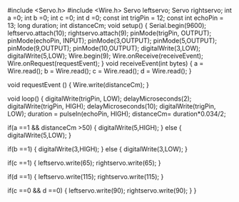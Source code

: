 #include <Servo.h>
#include <Wire.h>
Servo leftservo;
Servo rightservo;
int a =0;
int b =0;
int c =0;
int d =0;
const int trigPin = 12;
const int echoPin = 13;
long duration;
int distanceCm;
void setup()
{
  Serial.begin(9600);
  leftservo.attach(10);
  rightservo.attach(9);
  pinMode(trigPin, OUTPUT);
  pinMode(echoPin, INPUT);
  pinMode(3,OUTPUT);
  pinMode(5,OUTPUT);
  pinMode(9,OUTPUT);
  pinMode(10,OUTPUT);
  digitalWrite(3,LOW);
  digitalWrite(5,LOW);
  Wire.begin(9);
  Wire.onReceive(receiveEvent);
  Wire.onRequest(requestEvent);
}
void receiveEvent(int bytes)
{
  a = Wire.read();
  b = Wire.read();
  c = Wire.read();
  d = Wire.read();
}

void requestEvent ()
{
  Wire.write(distanceCm);
}

void loop()
{
  digitalWrite(trigPin, LOW);
  delayMicroseconds(2);
  digitalWrite(trigPin, HIGH);
  delayMicroseconds(10);
  digitalWrite(trigPin, LOW);
  duration = pulseIn(echoPin, HIGH);
  distanceCm= duration*0.034/2;
  
  if(a ==1 && distanceCm >50)
  {
    digitalWrite(5,HIGH);
  }
  else
  {
    digitalWrite(5,LOW);
  }
  
  if(b ==1)
  {
    digitalWrite(3,HIGH);
  }
  else
  {
    digitalWrite(3,LOW);
  }
  
  if(c ==1)
  {
      leftservo.write(65);
      rightservo.write(65);
  }
  
  if(d ==1)
  {
      leftservo.write(115);
      rightservo.write(115);
  }

  if(c ==0 && d ==0)
  {
      leftservo.write(90);
      rightservo.write(90);
  }
}
